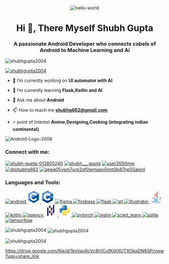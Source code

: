<div align="center">
  <img src="https://user-images.githubusercontent.com/92709931/219141083-9d4d6358-f167-4678-8013-3fafbf1ed5e9.gif" alt="hello-world">
</div>


<h1 align="center">Hi 👋, There Myself Shubh Gupta</h1>
<h3 align="center">A passionate Android Developer who connects cabels of Android to Machine Learning and Ai</h3>




<p align="left"> <img src="https://komarev.com/ghpvc/?username=shubhgupta2004&label=Profile%20views&color=0e75b6&style=flat" alt="shubhgupta2004" /> </p>

<p align="left"> <a href="https://github.com/ryo-ma/github-profile-trophy"><img src="https://github-profile-trophy.vercel.app/?username=shubhgupta2004" alt="shubhgupta2004" /></a> </p>

- 🔭 I’m currently working on **UI automator with AI**

- 🌱 I’m currently learning **Flask,Kotlin and AI**

- 💬 Ask me about **Android**

- 📫 How to reach me **shubhg662@gmail.com**

- ⚡ point of Interest **Anime,Designing,Cooking (integrating indian continental)**

![Android-Logo-2008](https://user-images.githubusercontent.com/92709931/219142882-89478fc3-4f6a-475e-8511-aa2c23a732ad.svg)

<h3 align="left">Connect with me:</h3>
<p align="left">
<a href="https://linkedin.com/in/shubh-gupta-012805240" target="blank"><img align="center" src="https://raw.githubusercontent.com/rahuldkjain/github-profile-readme-generator/master/src/images/icons/Social/linked-in-alt.svg" alt="shubh-gupta-012805240" height="30" width="40" /></a>
<a href="https://instagram.com/shubh.__.gupta" target="blank"><img align="center" src="https://raw.githubusercontent.com/rahuldkjain/github-profile-readme-generator/master/src/images/icons/Social/instagram.svg" alt="shubh.__.gupta" height="30" width="40" /></a>
<a href="https://www.leetcode.com/user2650mm" target="blank"><img align="center" src="https://raw.githubusercontent.com/rahuldkjain/github-profile-readme-generator/master/src/images/icons/Social/leet-code.svg" alt="user2650mm" height="30" width="40" /></a>
<a href="https://www.hackerearth.com/@shubhg662" target="blank"><img align="center" src="https://raw.githubusercontent.com/rahuldkjain/github-profile-readme-generator/master/src/images/icons/Social/hackerearth.svg" alt="@shubhg662" height="30" width="40" /></a>
<a href="https://auth.geeksforgeeks.org/user/zewa05ysm7urp2qf0wmaeo0jmt0ki87np55alenl" target="blank"><img align="center" src="https://raw.githubusercontent.com/rahuldkjain/github-profile-readme-generator/master/src/images/icons/Social/geeks-for-geeks.svg" alt="zewa05ysm7urp2qf0wmaeo0jmt0ki87np55alenl" height="30" width="40" /></a>
</p>

<h3 align="left">Languages and Tools:</h3>
<p align="left"> <a href="https://developer.android.com" target="_blank" rel="noreferrer"> <img src="https://user-images.githubusercontent.com/92709931/219142882-89478fc3-4f6a-475e-8511-aa2c23a732ad.svg" alt="android" width="40" height="40"/> </a> <a href="https://www.cprogramming.com/" target="_blank" rel="noreferrer"> <img src="https://raw.githubusercontent.com/devicons/devicon/master/icons/c/c-original.svg" alt="c" width="40" height="40"/> </a> <a href="https://www.w3schools.com/cpp/" target="_blank" rel="noreferrer"> <img src="https://raw.githubusercontent.com/devicons/devicon/master/icons/cplusplus/cplusplus-original.svg" alt="cplusplus" width="40" height="40"/> </a> <a href="https://www.figma.com/" target="_blank" rel="noreferrer"> <img src="https://www.vectorlogo.zone/logos/figma/figma-icon.svg" alt="figma" width="40" height="40"/> </a> <a href="https://firebase.google.com/" target="_blank" rel="noreferrer"> <img src="https://www.vectorlogo.zone/logos/firebase/firebase-icon.svg" alt="firebase" width="40" height="40"/> </a> <a href="https://flask.palletsprojects.com/" target="_blank" rel="noreferrer"> <img src="https://www.vectorlogo.zone/logos/pocoo_flask/pocoo_flask-icon.svg" alt="flask" width="40" height="40"/> </a> <a href="https://git-scm.com/" target="_blank" rel="noreferrer"> <img src="https://www.vectorlogo.zone/logos/git-scm/git-scm-icon.svg" alt="git" width="40" height="40"/> </a> <a href="https://www.adobe.com/in/products/illustrator.html" target="_blank" rel="noreferrer"> <img src="https://www.vectorlogo.zone/logos/adobe_illustrator/adobe_illustrator-icon.svg" alt="illustrator" width="40" height="40"/> </a> <a href="https://www.java.com" target="_blank" rel="noreferrer"> <img src="https://raw.githubusercontent.com/devicons/devicon/master/icons/java/java-original.svg" alt="java" width="40" height="40"/> </a> <a href="https://kotlinlang.org" target="_blank" rel="noreferrer"> <img src="https://www.vectorlogo.zone/logos/kotlinlang/kotlinlang-icon.svg" alt="kotlin" width="40" height="40"/> </a> <a href="https://opencv.org/" target="_blank" rel="noreferrer"> <img src="https://www.vectorlogo.zone/logos/opencv/opencv-icon.svg" alt="opencv" width="40" height="40"/> </a> <a href="https://pandas.pydata.org/" target="_blank" rel="noreferrer"> <img src="https://raw.githubusercontent.com/devicons/devicon/2ae2a900d2f041da66e950e4d48052658d850630/icons/pandas/pandas-original.svg" alt="pandas" width="40" height="40"/> </a> <a href="https://www.python.org" target="_blank" rel="noreferrer"> <img src="https://raw.githubusercontent.com/devicons/devicon/master/icons/python/python-original.svg" alt="python" width="40" height="40"/> </a> <a href="https://pytorch.org/" target="_blank" rel="noreferrer"> <img src="https://www.vectorlogo.zone/logos/pytorch/pytorch-icon.svg" alt="pytorch" width="40" height="40"/> </a> <a href="https://realm.io/" target="_blank" rel="noreferrer"> <img src="https://raw.githubusercontent.com/bestofjs/bestofjs-webui/8665e8c267a0215f3159df28b33c365198101df5/public/logos/realm.svg" alt="realm" width="40" height="40"/> </a> <a href="https://scikit-learn.org/" target="_blank" rel="noreferrer"> <img src="https://upload.wikimedia.org/wikipedia/commons/0/05/Scikit_learn_logo_small.svg" alt="scikit_learn" width="40" height="40"/> </a> <a href="https://www.sqlite.org/" target="_blank" rel="noreferrer"> <img src="https://www.vectorlogo.zone/logos/sqlite/sqlite-icon.svg" alt="sqlite" width="40" height="40"/> </a> <a href="https://www.tensorflow.org" target="_blank" rel="noreferrer"> <img src="https://www.vectorlogo.zone/logos/tensorflow/tensorflow-icon.svg" alt="tensorflow" width="40" height="40"/> </a> </p>

<p><img align="left" src="https://github-readme-stats.vercel.app/api/top-langs?username=shubhgupta2004&show_icons=true&locale=en&layout=compact" alt="shubhgupta2004" /></p>

<p>&nbsp;<img align="center" src="https://github-readme-stats.vercel.app/api?username=shubhgupta2004&show_icons=true&locale=en" alt="shubhgupta2004" /></p>

<p><img align="center" src="https://github-readme-streak-stats.herokuapp.com/?user=shubhgupta2004&" alt="shubhgupta2004" /></p>

https://drive.google.com/file/d/1knVau6cVc8h1CufKjiIIXUTXOkqDN8SP/view?usp=share_link 

